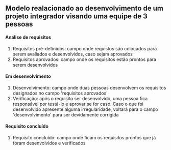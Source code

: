 ## Modelo realacionado ao desenvolvimento de um projeto integrador visando uma equipe de 3 pessoas

#### Análise de requisitos 
1. Requisitos pré-definidos: campo onde requistos são colocados para serem avaliados e desenvolvidos, caso sejam aprovados
2. Requisitos aprovados: campo onde os requisitos estão prontos para serem desenvolvidos

#### Em desenvolvimento
1. Desenvolvimento: campo onde duas pessoas desenvolvem os requisitos designados no campo 'requisitos aprovados'
2. Verificação: após o requisito ser desenvolvido, uma pessoa fica responsável por testá-lo e aprovar se for caso. Caso o que foi desenvolvido apresente alguma irregularidade, voltará para o campo 'desenvolvimento' para ser devidamente corrigida

#### Requisito concluído
1. Requisito concluído: campo onde ficam os requisitos prontos que já foram desenvolvidos e verificados

